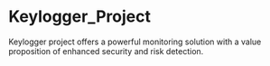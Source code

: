 # Keylogger_Project
Keylogger project offers a powerful monitoring solution with a value proposition of enhanced security and risk detection.
